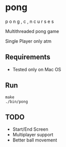 # pong
p o n g  ,  c  ,  n c u r s e s

Multithreaded pong game

Single Player only atm

## Requirements
* Tested only on Mac OS

## Run
```
make
./bin/pong
```

## TODO
- Start/End Screen
- Multiplayer support
- Better ball movement
